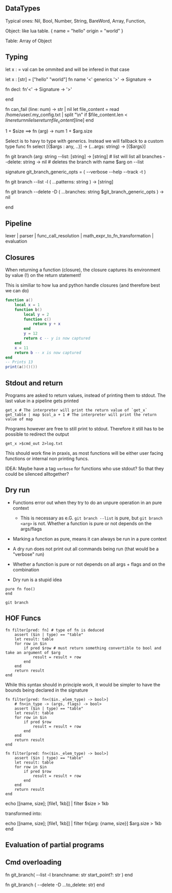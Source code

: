 ## DataTypes
Typical ones: Nil, Bool, Number, String, BareWord, Array, Function,

Object: like lua table.
{
    name = "hello"
    origin = "world"
}

Table: Array of Object

## Typing
let x : <Type> = val
<Type> can be ommited and will be infered in that case

let x : [str] = ["hello" "world"]
fn <modifiers> name '<' generics '>' <InType> -> Signature -> <RetType>

fn decl: fn'<' <InType> -> Signature -> <RetType> '>'

end


fn can_fail (line: num) -> str | nil
    let file_content = read /home/user/.my_config.txt | split "\n"
    if $file_content.len < $line
        return nil
    else
        return file_content[$line]
end

1 + $size ==> 
fn (arg) -> num
    1 + $arg.size


Select is to havy to type with generics. Instead we will fallback to a custom type func
fn select<T> [{$args : any, ..}] -> (...args: string) -> [{$args}]


fn git branch (arg: string
    --list: [string] -> [string] # list will list all branches
    --delete: string -> nil # deletes the branch with name $arg
on --list

signature git_branch_generic_opts = (
    --verbose
    --help
    --track -t
)

fn git branch --list -l (
    ...patterns: string
) -> [string]

fn git branch --delete -D (
    ...branches: string
    $git_branch_generic_opts
) -> nil

end



## Pipeline
lexer | parser | func_call_resolution | math_expr_to_fn_transformation | evaluation
## Closures
When returning a function (closure), the closure captures its environment by value (!) on the return statement!

This is similiar to how lua and python handle closures (and therefore best we can do)
```lua
function a()
    local x = 1
    function b()
        local y = 2
        function c()
            return y + x
        end
        y = 12
        return c -- y is now captured
    end
    x = 11
    return b -- x is now captured
end
-- Prints 13
print(a()()()) 
```

## Stdout and return
Programs are asked to return values, instead of printing them to stdout. The last value in a pipeline gets printed
```lu
get_x # The interpreter will print the return value of `get_x`
get_table | map $col_a + 1 # The interpreter will print the return value of map
```

Programs however are free to still print to stdout. Therefore it still has to be possible to redirect the output
```lu
get_x >$cmd_out 2>log.txt
```

This should work fine in praxis, as most functions will be either user facing functions or internal non printing funcs.

IDEA: Maybe have a tag `verbose` for functions who use stdout? So that they could be silenced alltogether?


## Dry run
- Functions error out when they try to do an unpure operation in an pure context
    - This is necessary as e.G. `git branch --list` is pure, but `git branch <arg>` is not. Whether a function is pure or not depends on the args/flags
- Marking a function as pure, means it can always be run in a pure context

- A dry run does not print out all commands being run (that would be a "verbose" run)
- Whether a function is pure or not depends on all args + flags and on the combination
- Dry run is a stupid idea

```lu
pure fn foo()
end

git branch 
```
 
## HOF Funcs
```lu
fn filter[pred: fn] # type of fn is deduced
    assert ($in | type) == "table"
    let result: table
    for row in $in
        if pred $row # must return something convertible to bool and take an argument of $arg
            result = result + row
        end
    end
    return result
end
```
While this syntax should in principle work, it would be simpler to have the bounds being declared in the signature


```lu
fn filter[pred: fn<($in._elem_type) -> bool>]
    # fn<in_type -> (args, flags) -> bool>
    assert ($in | type) == "table"
    let result: table
    for row in $in
        if pred $row
            result = result + row
        end
    end
    return result
end
```
```lu
fn filter[pred: fn<($in._elem_type) -> bool>]
    assert ($in | type) == "table"
    let result: table
    for row in $in
        if pred $row
            result = result + row
        end
    end
    return result
end
```

echo [[name, size]; [file1, 1kb]] | filter $size > 1kb

transformed into:

echo [[name, size]; [file1, 1kb]] | filter fn[arg: {name, size}] $arg.size > 1kb end



## Evaluation of partial programs


## Cmd overloading
fn git_branch( --list -l
            branchname: str
            start_point?: str )
end

fn git_branch ( --delete -D
                ...to_delete: str)
end

<!-- fn generic_opts git_branch (--verbose -v) -->
